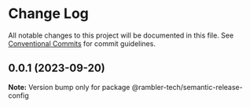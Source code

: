 # Change Log

All notable changes to this project will be documented in this file.
See [Conventional Commits](https://conventionalcommits.org) for commit guidelines.

## 0.0.1 (2023-09-20)

**Note:** Version bump only for package @rambler-tech/semantic-release-config
